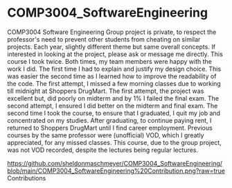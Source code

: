# COMP3004_SoftwareEngineering

COMP3004 Software Engineering Group project is private, to respect the professor's need to prevent other students from cheating on similar projects. Each year, slightly different theme but same overall concepts. If interested in looking at the project, please ask or message me directly. This course I took twice. Both times, my team members were happy with the work I did. The first time I had to explain and justify my design choice. This was easier the second time as I learned how to improve the readability of the code. The first attempt, I missed a few morning classes due to working till midnight at Shoppers DrugMart. The first attempt, the project was excellent but, did poorly on midterm and by 1% I failed the final exam. The second attempt, I ensured I did better on the midterm and final exam. The second time I took the course, to ensure that I graduated, I quit my job and concentrated on my studies. After graduating, to continue paying rent, I returned to Shoppers DrugMart until I find career employment. Previous courses by the same professor were (unofficial) VOD, which I greatly appreciated, for any missed classes. This course, due to the group project, was not VOD recorded, despite the lectures being regular lectures.

<https://github.com/sheldonmaschmeyer/COMP3004_SoftwareEngineering/blob/main/COMP3004_SoftwareEngineering%20Contribution.png?raw=true>
Contributions
